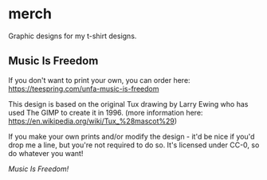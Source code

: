 # merch
Graphic designs for my t-shirt designs.

## Music Is Freedom

If you don't want to print your own, you can order here:
https://teespring.com/unfa-music-is-freedom

This design is based on the original Tux drawing by Larry Ewing who has used The GIMP to create it in 1996.
(more information here: https://en.wikipedia.org/wiki/Tux_%28mascot%29)

If you make your own prints and/or modify the design - it'd be nice if you'd drop me a line, but you're not required to do so.
It's licensed under CC-0, so do whatever you want!

_Music Is Freedom!_
